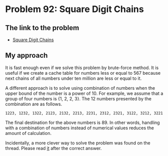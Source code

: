 # Problem 92: Square Digit Chains

## The link to the problem

- [Square Digit Chains](https://projecteuler.net/problem=92)

## My approach

It is fast enough even if we solve this problem by brute-force method.
It is useful if we create a cache table for numbers less or equal to 567
because next chains of all numbers under ten million are less or equal to it.

A different approach is to solve using combination of numbers when the upper bound of the number is a power of 10.
For example, we assume that a group of four numbers is {1, 2, 2, 3}.
The 12 numbers presented by the combination are as follows.

```
1223, 1232, 1322, 2123, 2132, 2213, 2231, 2312, 2321, 3122, 3212, 3221
```

The final destination for the above numbers is 89.
In other words, handling with a combination of numbers instead of numerical values reduces the amount of calculation.

Incidentally, a more clever way to solve the problem was found on the thread.
Please read [it](https://projecteuler.net/action=redirect;post_id=325097) after the correct answer.

